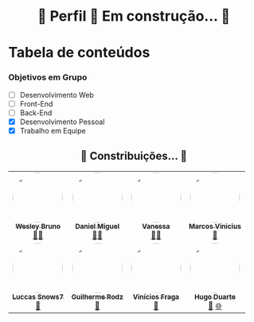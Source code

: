 <h1 align="center"> 
	🚧  Perfil 🚀 Em construção...  🚧
</h1>

Tabela de conteúdos
=================
<!--ts-->
  ### Objetivos em Grupo

- [ ] Desenvolvimento Web
- [ ] Front-End
- [ ] Back-End
- [x] Desenvolvimento Pessoal
- [x] Trabalho em Equipe
<!--te-->

<h2 align="center"> 
	🚀 Constribuições...  🚧
</h2>
<table>
  <tr>
    <td align="center"><a href="https://rocketseat.com.br"><img style="border-radius: 50%;" src="https://avatars.githubusercontent.com/u/84283440?v=4" width="100px;" alt=""/><br /><sub><b>Wesley Bruno</b></sub></a><br /><a href="https://github.com/weskbru" title="Desenvolvedor">👨‍🚀</a></td>
    <td align="center"><a href="https://github/weskbru"><img style="border-radius: 50%;" src="https://avatars.githubusercontent.com/u/103386708?v=4" width="100px;" alt=""/><br /><sub><b>Daniel Miguel</b></sub></a><br /><a href="https://rocketseat.com.br/" title="Rocketseat">👨‍🚀</a></td>
    <td align="center"><a href="https://rocketseat.com.br"><img style="border-radius: 50%;" src="https://avatars.githubusercontent.com/u/121724304?v=4" width="100px;" alt=""/><br /><sub><b>Vanessa</b></sub></a><br /><a href="https://github.com/Serpa153" title="Desenvolvedora">👨‍🚀</a></td>
    <td align="center"><a href="https://rocketseat.com.br"><img style="border-radius: 50%;" src="https://avatars.githubusercontent.com/u/133262365?v=4" width="100px;" alt=""/><br /><sub><b>Marcos Vinicius</b></sub></a><br /><a href="https://rocketseat.com.br/" title="Rocketseat">🚀</a></td>
  </tr>
  <tr>
    <td align="center"><a href="https://rocketseat.com.br"><img style="border-radius: 50%;" src="https://avatars.githubusercontent.com/u/133277493?v=4" width="100px;" alt=""/><br /><sub><b>Luccas Snows7</b></sub></a><br /><a href="https://rocketseat.com.br/" title="Rocketseat">🚀</a></td>
    <td align="center"><a href="https://rocketseat.com.br"><img style="border-radius: 50%;" src="https://avatars0.githubusercontent.com/u/10366880?s=460&u=59e93e1752e9d2ece4b7d8e129d60caba9c94207&v=4" width="100px;" alt=""/><br /><sub><b>Guilherme Rodz</b></sub></a><br /><a href="https://rocketseat.com.br/" title="Rocketseat">🚀</a></td>
    <td align="center"><a href="https://rocketseat.com.br"><img style="border-radius: 50%;" src="https://avatars2.githubusercontent.com/u/37725197?s=460&u=446439436524c37f66e41f35b607dbb70358d5e4&v=4" width="100px;" alt=""/><br /><sub><b>Vinícios Fraga</b></sub></a><br /><a href="https://rocketseat.com.br/" title="Rocketseat">🚀</a></td>
    <td align="center"><a href="https://rocketseat.com.br"><img style="border-radius: 50%;" src="https://avatars3.githubusercontent.com/u/26551306?s=460&u=18446655ccae6c2a29eb177a104ecf32f029aa3a&v=4" width="100px;" alt=""/><br /><sub><b>Hugo Duarte</b></sub></a><br /><a href="https://rocketseat.com.br/" title="Rocketseat">🚀</a>  <a href="https://blog.rocketseat.com.br/" title="Blog">🌐</a></td>
  </tr>
</table>
